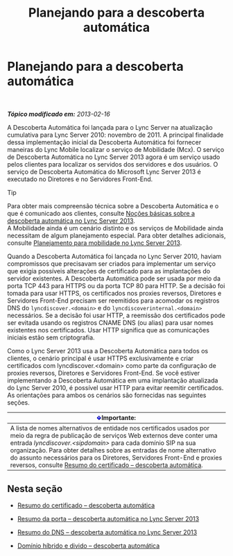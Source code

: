 ﻿---
title: Planejando para a descoberta automática
TOCTitle: Planejando para a descoberta automática
ms:assetid: 51f1ff94-1d64-4e6d-a878-b86fa07edc2d
ms:mtpsurl: https://technet.microsoft.com/pt-br/library/JJ945628(v=OCS.15)
ms:contentKeyID: 52057605
ms.date: 05/19/2016
mtps_version: v=OCS.15
ms.translationtype: HT
---

# Planejando para a descoberta automática

 

_**Tópico modificado em:** 2013-02-16_

A Descoberta Automática foi lançada para o Lync Server na atualização cumulativa para Lync Server 2010: novembro de 2011. A principal finalidade dessa implementação inicial da Descoberta Automática foi fornecer maneiras do Lync Mobile localizar o serviço de Mobilidade (Mcx). O serviço de Descoberta Automática no Lync Server 2013 agora é um serviço usado pelos clientes para localizar os servidos dos servidores e dos usuários. O serviço de Descoberta Automática do Microsoft Lync Server 2013 é executado no Diretores e no Servidores Front-End.


> [!TIP]
> Para obter mais compreensão técnica sobre a Descoberta Automática e o que é comunicado aos clientes, consulte <A href="lync-server-2013-understanding-autodiscover.md">Noções básicas sobre a descoberta automática no Lync Server 2013</A>.<BR>A Mobilidade ainda é um cenário distinto e os serviços de Mobilidade ainda necessitam de algum planejamento especial. Para obter detalhes adicionais, consulte <A href="lync-server-2013-planning-for-mobility.md">Planejamento para mobilidade no Lync Server 2013</A>.



Quando a Descoberta Automática foi lançada no Lync Server 2010, haviam compromissos que precisavam ser criados para implementar um serviço que exigia possíveis alterações de certificado para as implantações do servidor existentes. A Descoberta Automática pode ser usada por meio da porta TCP 443 para HTTPS ou da porta TCP 80 para HTTP. Se a decisão foi tomada para usar HTTPS, os certificados nos proxies reversos, Diretores e Servidores Front-End precisam ser reemitidos para acomodar os registros DNS do `lyncdiscover.<domain>` e do `lyncdiscoverinternal.<domain>` necessários. Se a decisão foi usar HTTP, a reemissão dos certificados pode ser evitada usando os registros CNAME DNS (ou alias) para usar nomes existentes nos certificados. Usar HTTP significa que as comunicações iniciais estão sem criptografia.

Como o Lync Server 2013 usa a Descoberta Automática para todos os clientes, o cenário principal é usar HTTPS exclusivamente e criar certificados com lyncdiscover.\<domain\> como parte da configuração de proxies reversos, Diretores e Servidores Front-End. Se você estiver implementando a Descoberta Automática em uma implantação atualizada do Lync Server 2010, é possível usar HTTP para evitar reemitir certificados. As orientações para ambos os cenários são fornecidas nas seguintes seções.

<table>
<thead>
<tr class="header">
<th><img src="images/Gg425939.important(OCS.15).gif" title="important" alt="important" />Importante:</th>
</tr>
</thead>
<tbody>
<tr class="odd">
<td>A lista de nomes alternativos de entidade nos certificados usados por meio da regra de publicação de serviços Web externos deve conter uma entrada <em>lyncdiscover.&lt;sipdomain&gt;</em> para cada domínio SIP na sua organização. Para obter detalhes sobre as entradas de nome alternativo do assunto necessários para os Diretores, Servidores Front-End e proxies reversos, consulte <a href="lync-server-2013-certificate-summary-autodiscover.md">Resumo do certificado – descoberta automática</a>.</td>
</tr>
</tbody>
</table>


## Nesta seção

  - [Resumo do certificado – descoberta automática](lync-server-2013-certificate-summary-autodiscover.md)

  - [Resumo da porta – descoberta automática no Lync Server 2013](lync-server-2013-port-summary-autodiscover.md)

  - [Resumo do DNS – descoberta automática no Lync Server 2013](lync-server-2013-dns-summary-autodiscover.md)

  - [Domínio híbrido e divido – descoberta automática](lync-server-2013-hybrid-and-split-domain-autodiscover.md)

